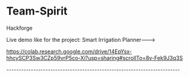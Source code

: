 # Team-Spirit
Hackforge

Live demo like for the project: Smart Irrigation Planner--->

https://colab.research.google.com/drive/14EpYsx-hhcySCP3Sw3CZp59vrP5co-Xi?usp=sharing#scrollTo=8v-Fek9J3q3S


*-----------------------------------------------------------------------*

